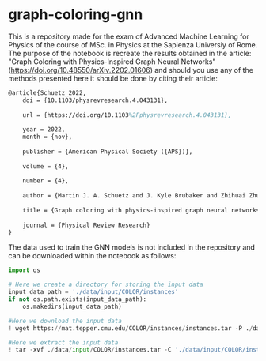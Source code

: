 # graph-coloring-gnn

This is a repository made for the exam of Advanced Machine Learning for Physics of the course of MSc. in Physics at the Sapienza Universiy of Rome. The purpose of the notebook is recreate the results obtained in the article: "Graph Coloring with Physics-Inspired Graph Neural Networks" (https://doi.org/10.48550/arXiv.2202.01606) and should you use any of the methods presented here it should be done by citing their article:

```latex
@article{Schuetz_2022,
	doi = {10.1103/physrevresearch.4.043131},
  
	url = {https://doi.org/10.1103%2Fphysrevresearch.4.043131},
  
	year = 2022,
	month = {nov},
  
	publisher = {American Physical Society ({APS})},
  
	volume = {4},
  
	number = {4},
  
	author = {Martin J. A. Schuetz and J. Kyle Brubaker and Zhihuai Zhu and Helmut G. Katzgraber},
  
	title = {Graph coloring with physics-inspired graph neural networks},
  
	journal = {Physical Review Research}
}
```

The data used to train the GNN models is not included in the repository and can be downloaded within the notebook as follows:
```python
import os

# Here we create a directory for storing the input data
input_data_path = './data/input/COLOR/instances'
if not os.path.exists(input_data_path):
    os.makedirs(input_data_path)

#Here we download the input data
! wget https://mat.tepper.cmu.edu/COLOR/instances/instances.tar -P ./data/input/COLOR/

#Here we extract the input data
! tar -xvf ./data/input/COLOR/instances.tar -C './data/input/COLOR/instances'

```

